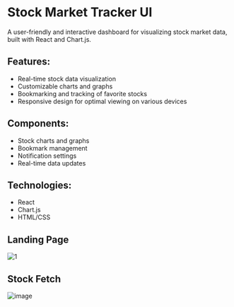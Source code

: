 # Stock Market Tracker UI
A user-friendly and interactive dashboard for visualizing stock market data, built with React and Chart.js.
## Features:
- Real-time stock data visualization
- Customizable charts and graphs
- Bookmarking and tracking of favorite stocks
- Responsive design for optimal viewing on various devices
## Components:
- Stock charts and graphs
- Bookmark management
- Notification settings
- Real-time data updates
## Technologies:
- React
- Chart.js
- HTML/CSS

## Landing Page
![1](https://github.com/user-attachments/assets/f0ca4b31-ebab-4184-8d5b-a47863acfb80)

## Stock Fetch
![image](https://github.com/user-attachments/assets/07aad614-22ff-4645-a777-7fa7fe47ef8f)

